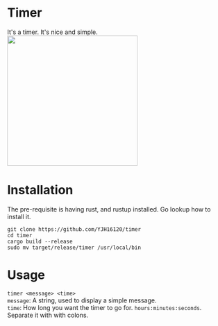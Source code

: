 # Timer
It's a timer. It's nice and simple.  
<img src="https://media.giphy.com/media/3XV4H8N5vVSHO6fEit/giphy.gif" width="300">

# Installation
The pre-requisite is having rust, and rustup installed. Go lookup how
to install it.

```
git clone https://github.com/YJH16120/timer
cd timer
cargo build --release
sudo mv target/release/timer /usr/local/bin
```

# Usage
`timer <message> <time>`  
`message`: A string, used to display a simple message.  
`time`: How long you want the timer to go for. `hours:minutes:seconds`. 
Separate it with with colons.


